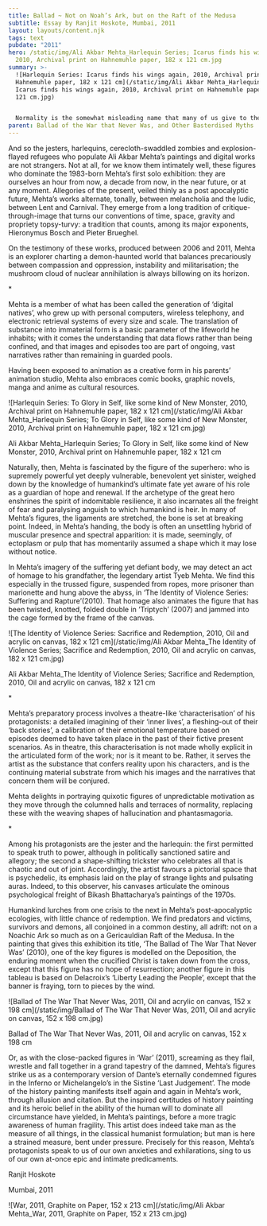```yaml
---
title: Ballad ~ Not on Noah’s Ark, but on the Raft of the Medusa
subtitle: Essay by Ranjit Hoskote, Mumbai, 2011
layout: layouts/content.njk
tags: text
pubdate: "2011"
hero: /static/img/Ali Akbar Mehta_Harlequin Series; Icarus finds his wings again,
  2010, Archival print on Hahnemuhle paper, 182 x 121 cm.jpg
summary: >-
  ![Harlequin Series: Icarus finds his wings again, 2010, Archival print on
  Hahnemuhle paper, 182 x 121 cm](/static/img/Ali Akbar Mehta_Harlequin Series;
  Icarus finds his wings again, 2010, Archival print on Hahnemuhle paper, 182 x
  121 cm.jpg)


  Normality is the somewhat misleading name that many of us give to the present. It is often the only means of remaining sane while enduring the abrupt horrors and dehumanising provocations that surround us. The artist, however, is not obliged either to neutralise himself to these horrors and provocations; nor is he afraid of exploring the regimes of consciousness that lie beneath the sanctioned threshold of sanity.
parent: Ballad of the War that Never Was, and Other Basterdised Myths
---
```

And so the jesters, harlequins, cerecloth-swaddled zombies and explosion- flayed refugees who populate Ali Akbar Mehta’s paintings and digital works are not strangers. Not at all, for we know them intimately well, these figures who dominate the 1983-born Mehta’s first solo exhibition: they are ourselves an hour from now, a decade from now, in the near future, or at any moment. Allegories of the present, veiled thinly as a post apocalyptic future, Mehta’s works alternate, tonally, between melancholia and the ludic, between Lent and Carnival. They emerge from a long tradition of critique-through-image that turns our conventions of time, space, gravity and propriety topsy-turvy: a tradition that counts, among its major exponents, Hieronymus Bosch and Pieter Brueghel.

On the testimony of these works, produced between 2006 and 2011, Mehta is an explorer charting a demon-haunted world that balances precariously between compassion and oppression, instability and militarisation; the mushroom cloud of nuclear annihilation is always billowing on its horizon.

\*

Mehta is a member of what has been called the generation of ‘digital natives’, who grew up with personal computers, wireless telephony, and electronic retrieval systems of every size and scale. The translation of substance into immaterial form is a basic parameter of the lifeworld he inhabits; with it comes the understanding that data flows rather than being confined, and that images and episodes too are part of ongoing, vast narratives rather than remaining in guarded pools.

Having been exposed to animation as a creative form in his parents’ animation studio, Mehta also embraces comic books, graphic novels, manga and anime as cultural resources.

![Harlequin Series: To Glory in Self, like some kind of New Monster, 2010, Archival print on Hahnemuhle paper, 182 x 121 cm](/static/img/Ali Akbar Mehta_Harlequin Series; To Glory in Self, like some kind of New Monster, 2010, Archival print on Hahnemuhle paper, 182 x 121 cm.jpg)

Ali Akbar Mehta_Harlequin Series; To Glory in Self, like some kind of New Monster, 2010, Archival print on Hahnemuhle paper, 182 x 121 cm

Naturally, then, Mehta is fascinated by the figure of the superhero: who is supremely powerful yet deeply vulnerable, benevolent yet sinister, weighed down by the knowledge of humankind’s ultimate fate yet aware of his role as a guardian of hope and renewal. If the archetype of the great hero enshrines the spirit of indomitable resilience, it also incarnates all the freight of fear and paralysing anguish to which humankind is heir. In many of Mehta’s figures, the ligaments are stretched, the bone is set at breaking point. Indeed, in Mehta’s handing, the body is often an unsettling hybrid of muscular presence and spectral apparition: it is made, seemingly, of ectoplasm or pulp that has momentarily assumed a shape which it may lose without notice.

In Mehta’s imagery of the suffering yet defiant body, we may detect an act of homage to his grandfather, the legendary artist Tyeb Mehta. We find this especially in the trussed figure, suspended from ropes, more prisoner than marionette and hung above the abyss, in ‘The Identity of Violence Series: Suffering and Rapture’(2010). That homage also animates the figure that has been twisted, knotted, folded double in ‘Triptych’ (2007) and jammed into the cage formed by the frame of the canvas.

![The Identity of Violence Series: Sacrifice and Redemption, 2010, Oil and acrylic on canvas, 182 x 121 cm](/static/img/Ali Akbar Mehta_The Identity of Violence Series; Sacrifice and Redemption, 2010, Oil and acrylic on canvas, 182 x 121 cm.jpg)

Ali Akbar Mehta_The Identity of Violence Series; Sacrifice and Redemption, 2010, Oil and acrylic on canvas, 182 x 121 cm

\*

Mehta’s preparatory process involves a theatre-like ‘characterisation’ of his protagonists: a detailed imagining of their ‘inner lives’, a fleshing-out of their ‘back stories’, a calibration of their emotional temperature based on episodes deemed to have taken place in the past of their fictive present scenarios. As in theatre, this characterisation is not made wholly explicit in the articulated form of the work; nor is it meant to be. Rather, it serves the artist as the substance that confers reality upon his characters, and is the continuing material substrate from which his images and the narratives that concern them will be conjured.

Mehta delights in portraying quixotic figures of unpredictable motivation as they move through the columned halls and terraces of normality, replacing these with the weaving shapes of hallucination and phantasmagoria.

\*

Among his protagonists are the jester and the harlequin: the first permitted to speak truth to power, although in politically sanctioned satire and allegory; the second a shape-shifting trickster who celebrates all that is chaotic and out of joint. Accordingly, the artist favours a pictorial space that is psychedelic, its emphasis laid on the play of strange lights and pulsating auras. Indeed, to this observer, his canvases articulate the ominous psychological freight of Bikash Bhattacharya’s paintings of the 1970s.

Humankind lurches from one crisis to the next in Mehta’s post-apocalyptic ecologies, with little chance of redemption. We find predators and victims, survivors and demons, all conjoined in a common destiny, all adrift: not on a Noachic Ark so much as on a Gericauldian Raft of the Medusa. In the painting that gives this exhibition its title, ‘The Ballad of The War That Never Was’ (2010), one of the key figures is modelled on the Deposition, the enduring moment when the crucified Christ is taken down from the cross, except that this figure has no hope of resurrection; another figure in this tableau is based on Delacroix’s ‘Liberty Leading the People’, except that the banner is fraying, torn to pieces by the wind.

![Ballad of The War That Never Was, 2011, Oil and acrylic on canvas, 152 x 198 cm](/static/img/Ballad of The War That Never Was, 2011, Oil and acrylic on canvas, 152 x 198 cm.jpg)

Ballad of The War That Never Was, 2011, Oil and acrylic on canvas, 152 x 198 cm

Or, as with the close-packed figures in ‘War’ (2011), screaming as they flail, wrestle and fall together in a grand tapestry of the damned, Mehta’s figures strike us as a contemporary version of Dante’s eternally condemned figures in the Inferno or Michelangelo’s in the Sistine ‘Last Judgement’. The mode of the history painting manifests itself again and again in Mehta’s work, through allusion and citation. But the inspired certitudes of history painting and its heroic belief in the ability of the human will to dominate all circumstance have yielded, in Mehta’s paintings, before a more tragic awareness of human fragility. This artist does indeed take man as the measure of all things, in the classical humanist formulation; but man is here a strained measure, bent under pressure. Precisely for this reason, Mehta’s protagonists speak to us of our own anxieties and exhilarations, sing to us of our own at-once epic and intimate predicaments.

Ranjit Hoskote

Mumbai, 2011

![War, 2011, Graphite on Paper, 152 x 213 cm](/static/img/Ali Akbar Mehta_War, 2011, Graphite on Paper, 152 x 213 cm.jpg)
